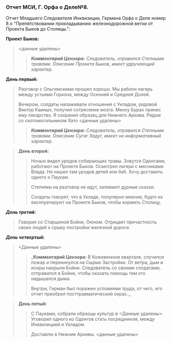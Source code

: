 ### Отчет МСИ, Г. Орфа о Деле№8.

Отчет Младшего Следователя Инквизиции, Германа Орфа о Деле номер 8 о "Препятствовании прокладыванию железнодорожной ветки от Проекта Быков до Столицы.":

__Проект Быков:__
> <данные удалены>
>>___Комментарий Цензора:__ Следователь, отравился Степными травами. Описание Проекта Быков, имеет удручающий характер._ 

__День первый:__
>Разговор с Ольгимскими прошел хорошо. Мы рабили лагерь между устьями Горхона, между Осенней и Средней Долей. 
>
>Вечером, солдаты налаживали отношения с Укладом, рядовой Виктор Каиных, получил сотрясение мозга. Менху Бурах принес ему лекарство. Я сохранил образец для Нижнего Архива. Рядом со скотомогильником Хато 
><данные удалены>
>>___Комментарий Цензора:__ Следователь, отравился Степными травами. Описание Сугаг Хадуг, имеет не информативный характер._

>__День второй:__
>>Ночью видел уродов собирающих травы. Зовутся Одонгами, работают на Проекте Быков. Осмотрел лагери с мясниками Влада. Не нашел там уродов детей или баб. Хочу доставить одного к Паукам. 
>>
>>Степняки на разговор не идут, заливают дурные сказки.
>>
>>Солдаты говорят, что в Укладе, популярно мнение, будто их експлуатируют на Проекте Быков, чтобы кормить Столицу.

___День третий:___
>Говорил со Старшиной Бойни, Оюном. Отрицает причастность своих людей к срыву постройки железной дороги.

___День четвертый:___
> <Данные удалены>
>>___Комментарий Цензора:__ В Кожевенном квартале, случился пожар и перекинулся на Сырые Застройки. От ветра, дым и искры накрыли Бойни. Следователь со своими солдатами, отправился в Бойни, чтобы оказать помощь тем кто надышался дыма. 
>>
>>Внутри, Герман был поражен условиями труда, от чего, его отчет приобрел посттравматический окрас._

>__День пятый:__
>>С Пауками, собрали образцы культур в <Данные удалены>. Уговорил одного из Одонгов стать посредником, между Инквизицией и Укладом. 
>>
>>Доставлю в Нижние Архивы.
>><данные удалены>


